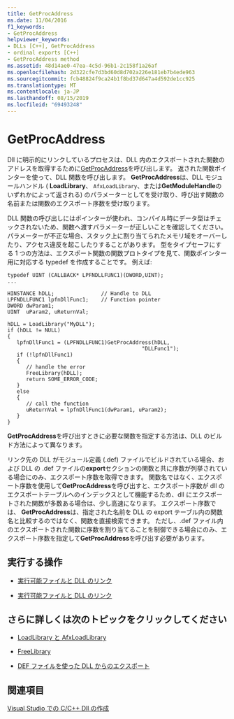 ```yaml
---
title: GetProcAddress
ms.date: 11/04/2016
f1_keywords:
- GetProcAddress
helpviewer_keywords:
- DLLs [C++], GetProcAddress
- ordinal exports [C++]
- GetProcAddress method
ms.assetid: 48d14ae0-47ea-4c5d-96b1-2c158f1a26af
ms.openlocfilehash: 2d322cfe7d3bd60d8d702a226e181eb7b4ede963
ms.sourcegitcommit: fcb48824f9ca24b1f8bd37d647a4d592de1cc925
ms.translationtype: MT
ms.contentlocale: ja-JP
ms.lasthandoff: 08/15/2019
ms.locfileid: "69493248"
---
```

# <a name="getprocaddress"></a>GetProcAddress

Dll に明示的にリンクしているプロセスは、DLL 内のエクスポートされた関数のアドレスを取得するために[GetProcAddress](/windows/win32/api/libloaderapi/nf-libloaderapi-getprocaddress)を呼び出します。 返された関数ポインターを使って、DLL 関数を呼び出します。 **GetProcAddress**は、DLL モジュールハンドル ( **LoadLibrary**、 `AfxLoadLibrary`、または**GetModuleHandle**のいずれかによって返される) のパラメーターとしてを受け取り、呼び出す関数の名前または関数のエクスポート序数を受け取ります。

DLL 関数の呼び出しにはポインターが使われ、コンパイル時にデータ型はチェックされないため、関数へ渡すパラメーターが正しいことを確認してください。パラメーターが不正な場合、スタック上に割り当てられたメモリ域をオーバーしたり、アクセス違反を起こしたりすることがあります。 型をタイプセーフにする 1 つの方法は、エクスポート関数の関数プロトタイプを見て、関数ポインター用に対応する typedef を作成することです。 例えば:

```
typedef UINT (CALLBACK* LPFNDLLFUNC1)(DWORD,UINT);
...

HINSTANCE hDLL;               // Handle to DLL
LPFNDLLFUNC1 lpfnDllFunc1;    // Function pointer
DWORD dwParam1;
UINT  uParam2, uReturnVal;

hDLL = LoadLibrary("MyDLL");
if (hDLL != NULL)
{
   lpfnDllFunc1 = (LPFNDLLFUNC1)GetProcAddress(hDLL,
                                           "DLLFunc1");
   if (!lpfnDllFunc1)
   {
      // handle the error
      FreeLibrary(hDLL);
      return SOME_ERROR_CODE;
   }
   else
   {
      // call the function
      uReturnVal = lpfnDllFunc1(dwParam1, uParam2);
   }
}
```

**GetProcAddress**を呼び出すときに必要な関数を指定する方法は、DLL のビルド方法によって異なります。

リンク先の DLL がモジュール定義 (.def) ファイルでビルドされている場合、および DLL の .def ファイルの**export**セクションの関数と共に序数が列挙されている場合にのみ、エクスポート序数を取得できます。 関数名ではなく、エクスポート序数を使用して**GetProcAddress**を呼び出すと、エクスポート序数が dll のエクスポートテーブルへのインデックスとして機能するため、dll にエクスポートされた関数が多数ある場合は、少し高速になります。 エクスポート序数では、 **GetProcAddress**は、指定された名前を DLL の export テーブル内の関数名と比較するのではなく、関数を直接検索できます。 ただし、.def ファイル内のエクスポートされた関数に序数を割り当てることを制御できる場合にのみ、エクスポート序数を指定して**GetProcAddress**を呼び出す必要があります。

## <a name="what-do-you-want-to-do"></a>実行する操作

- [実行可能ファイルと DLL のリンク](linking-an-executable-to-a-dll.md#linking-implicitly)

- [実行可能ファイルと DLL のリンク](linking-an-executable-to-a-dll.md#determining-which-linking-method-to-use)

## <a name="what-do-you-want-to-know-more-about"></a>さらに詳しくは次のトピックをクリックしてください

- [LoadLibrary と AfxLoadLibrary](loadlibrary-and-afxloadlibrary.md)

- [FreeLibrary](/windows/win32/api/libloaderapi/nf-libloaderapi-freelibrary)

- [DEF ファイルを使った DLL からのエクスポート](exporting-from-a-dll-using-def-files.md)

## <a name="see-also"></a>関連項目

[Visual Studio での C/C++ Dll の作成](dlls-in-visual-cpp.md)
